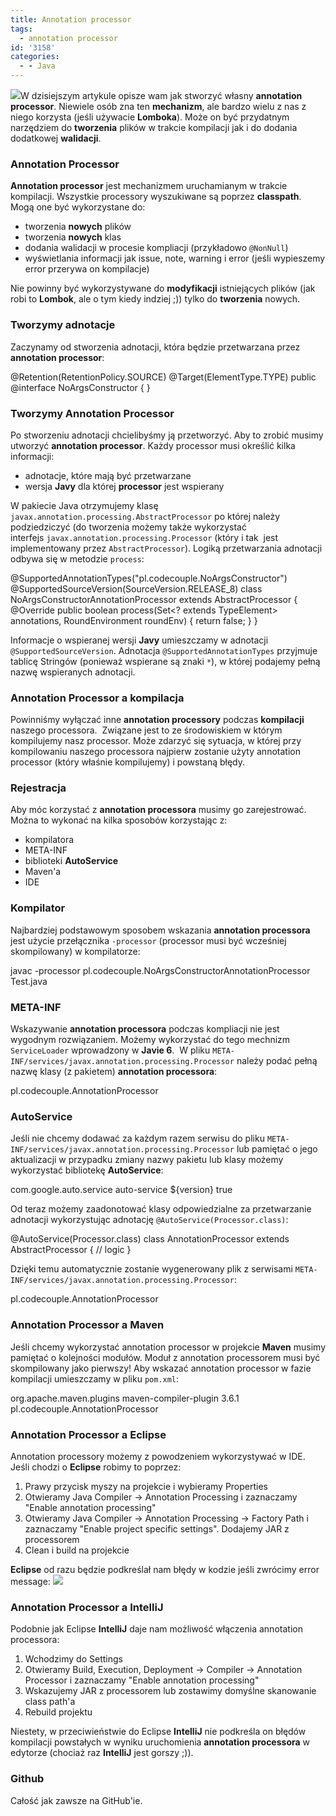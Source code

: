 ```yaml
---
title: Annotation processor
tags:
  - annotation processor
id: '3158'
categories:
  - - Java
---
```


![](http://codecouple.pl/wp-content/uploads/2017/02/java-logo.png)W dzisiejszym artykule opisze wam jak stworzyć własny **annotation processor**. Niewiele osób zna ten **mechanizm**, ale bardzo wielu z nas z niego korzysta (jeśli używacie **Lomboka**). Może on być przydatnym narzędziem do **tworzenia** plików w trakcie kompilacji jak i do dodania dodatkowej **walidacji**.
<!-- more -->
### Annotation Processor

**Annotation processor** jest mechanizmem uruchamianym w trakcie kompilacji. Wszystkie processory wyszukiwane są poprzez **classpath**. Mogą one być wykorzystane do:

*   tworzenia **nowych** plików
*   tworzenia **nowych** klas
*   dodania walidacji w procesie kompliacji (przykładowo `@NonNull`)
*   wyświetlania informacji jak issue, note, warning i error (jeśli wypieszemy error przerywa on kompilacje)

Nie powinny być wykorzystywane do **modyfikacji** istniejących plików (jak robi to **Lombok**, ale o tym kiedy indziej ;)) tylko do **tworzenia** nowych.

### Tworzymy adnotacje

Zaczynamy od stworzenia adnotacji, która będzie przetwarzana przez **annotation processor**:

@Retention(RetentionPolicy.SOURCE)
@Target(ElementType.TYPE)
public @interface NoArgsConstructor {
}

### Tworzymy Annotation Processor

Po stworzeniu adnotacji chcielibyśmy ją przetworzyć. Aby to zrobić musimy utworzyć **annotation processor**. Każdy processor musi określić kilka informacji:

*   adnotacje, które mają być przetwarzane
*   wersja **Javy** dla której **processor** jest wspierany

W pakiecie Java otrzymujemy klasę `javax.annotation.processing.AbstractProcessor` po której należy podziedziczyć (do tworzenia możemy także wykorzystać interfejs `javax.annotation.processing.Processor` (który i tak  jest implementowany przez `AbstractProcessor`). Logiką przetwarzania adnotacji odbywa się w metodzie `process`:

@SupportedAnnotationTypes("pl.codecouple.NoArgsConstructor")
@SupportedSourceVersion(SourceVersion.RELEASE\_8)
class NoArgsConstructorAnnotationProcessor extends AbstractProcessor {
    @Override
    public boolean process(Set<? extends TypeElement> annotations,
                           RoundEnvironment roundEnv) {
        return false;
    }
}

Informacje o wspieranej wersji **Javy** umieszczamy w adnotacji `@SupportedSourceVersion`. Adnotacja `@SupportedAnnotationTypes` przyjmuje tablicę Stringów (ponieważ wspierane są znaki `*`), w której podajemy pełną nazwę wspieranych adnotacji.

### Annotation Processor a kompilacja

Powinniśmy wyłączać inne **annotation processory** podczas **kompilacji** naszego processora.  Związane jest to ze środowiskiem w którym kompilujemy nasz processor. Może zdarzyć się sytuacja, w której przy kompilowaniu naszego processora najpierw zostanie użyty annotation processor (który właśnie kompilujemy) i powstaną błędy.

### Rejestracja

Aby móc korzystać z **annotation processora** musimy go zarejestrować. Można to wykonać na kilka sposobów korzystając z:

*   kompilatora
*   META-INF
*   biblioteki **AutoService**
*   Maven'a
*   IDE

### Kompilator

Najbardziej podstawowym sposobem wskazania **annotation processora** jest użycie przełącznika `-processor` (processor musi być wcześniej skompilowany) w kompilatorze:

javac -processor pl.codecouple.NoArgsConstructorAnnotationProcessor Test.java

### META-INF

Wskazywanie **annotation processora** podczas kompliacji nie jest wygodnym rozwiązaniem. Możemy wykorzystać do tego mechnizm `ServiceLoader` wprowadzony w **Javie 6**.  W pliku `META-INF/services/javax.annotation.processing.Processor` należy podać pełną nazwę klasy (z pakietem) **annotation processora**:

pl.codecouple.AnnotationProcessor

### AutoService

Jeśli nie chcemy dodawać za każdym razem serwisu do pliku `META-INF/services/javax.annotation.processing.Processor` lub pamiętać o jego aktualizacji w przypadku zmiany nazwy pakietu lub klasy możemy wykorzystać bibliotekę **AutoService**:

<dependency>
  <groupId>com.google.auto.service</groupId>
  <artifactId>auto-service</artifactId>
  <version>${version}</version>
  <optional>true</optional>
</dependency>

Od teraz możemy zaadonotować klasy odpowiedzialne za przetwarzanie adnotacji wykorzystując adnotację `@AutoService(Processor.class)`:

@AutoService(Processor.class)
class AnnotationProcessor extends AbstractProcessor {
    // logic
}

Dzięki temu automatycznie zostanie wygenerowany plik z serwisami `META-INF/services/javax.annotation.processing.Processor`:

pl.codecouple.AnnotationProcessor

### Annotation Processor a Maven

Jeśli chcemy wykorzystać annotation processor w projekcie **Maven** musimy pamiętać o kolejności modułów. Moduł z annotation processorem musi być skompilowany jako pierwszy! Aby wskazać annotation processor w fazie kompilacji umieszczamy w pliku `pom.xml`:

<build>
    <plugins>
        <plugin>
            <groupId>org.apache.maven.plugins</groupId>
            <artifactId>maven-compiler-plugin</artifactId>
            <version>3.6.1</version>
            <configuration>
                <annotationProcessors>
                    <annotationProcessor>
                        pl.codecouple.AnnotationProcessor
                    </annotationProcessor>
                </annotationProcessors>
            </configuration>
        </plugin>
    </plugins>
</build>

### Annotation Processor a Eclipse

Annotation processory możemy z powodzeniem wykorzystywać w IDE. Jeśli chodzi o **Eclipse** robimy to poprzez:

1.  Prawy przycisk myszy na projekcie i wybieramy Properties
2.  Otwieramy Java Compiler -> Annotation Processing i zaznaczamy "Enable annotation processing"
3.  Otwieramy Java Compiler -> Annotation Processing -> Factory Path i zaznaczamy "Enable project specific settings". Dodajemy JAR z processorem
4.  Clean i build na projekcie

**Eclipse** od razu będzie podkreślał nam błędy w kodzie jeśli zwrócimy error message: ![](http://codecouple.pl/wp-content/uploads/2018/09/eclipseAnnotationProcessor.png)

### Annotation Processor a IntelliJ

Podobnie jak Eclipse **IntelliJ** daje nam możliwość włączenia annotation processora:

1.  Wchodzimy do Settings
2.  Otwieramy Build, Execution, Deployment -> Compiler -> Annotation Processor i zaznaczamy "Enable annotation processing"
3.  Wskazujemy JAR z processorem lub zostawimy domyślne skanowanie class path'a
4.  Rebuild projektu

Niestety, w przeciwieństwie do Eclipse **IntelliJ** nie podkreśla on błędów kompilacji powstałych w wyniku uruchomienia **annotation processora** w edytorze (chociaż raz **IntelliJ** jest gorszy ;)).

### Github

Całość jak zawsze na GitHub'ie.